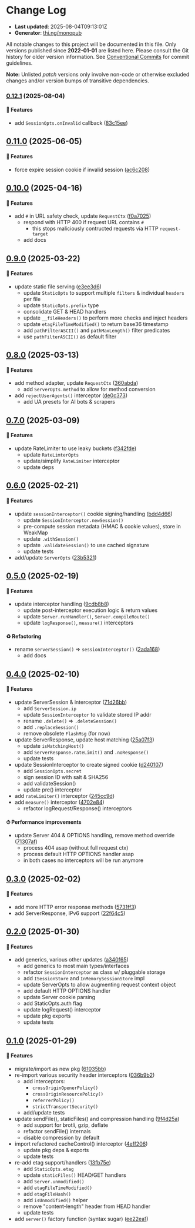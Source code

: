 # Change Log

- **Last updated**: 2025-08-04T09:13:01Z
- **Generator**: [thi.ng/monopub](https://thi.ng/monopub)

All notable changes to this project will be documented in this file.
Only versions published since **2022-01-01** are listed here.
Please consult the Git history for older version information.
See [Conventional Commits](https://conventionalcommits.org/) for commit guidelines.

**Note:** Unlisted _patch_ versions only involve non-code or otherwise excluded changes
and/or version bumps of transitive dependencies.

### [0.12.1](https://github.com/thi-ng/umbrella/tree/@thi.ng/server@0.12.1) (2025-08-04)

#### 🚀 Features

- add `SessionOpts.onInvalid` callback ([83c15ee](https://github.com/thi-ng/umbrella/commit/83c15ee))

## [0.11.0](https://github.com/thi-ng/umbrella/tree/@thi.ng/server@0.11.0) (2025-06-05)

#### 🚀 Features

- force expire session cookie if invalid session ([ac6c208](https://github.com/thi-ng/umbrella/commit/ac6c208))

## [0.10.0](https://github.com/thi-ng/umbrella/tree/@thi.ng/server@0.10.0) (2025-04-16)

#### 🚀 Features

- add `#` in URL safety check, update `RequestCtx` ([f0a7025](https://github.com/thi-ng/umbrella/commit/f0a7025))
  - respond with HTTP 400 if request URL contains `#`
    - this stops maliciously contructed requests via HTTP `request-target`
  - add docs

## [0.9.0](https://github.com/thi-ng/umbrella/tree/@thi.ng/server@0.9.0) (2025-03-22)

#### 🚀 Features

- update static file serving ([e3ee3d6](https://github.com/thi-ng/umbrella/commit/e3ee3d6))
  - update `StaticOpts` to support multiple `filters` & individual `headers` per file
  - update `StaticOpts.prefix` type
  - consolidate GET & HEAD handlers
  - update `__fileHeaders()` to perform more checks and inject headers
  - update `etagFileTimeModified()` to return base36 timestamp
  - add `pathFilterASCII()` and `pathMaxLength()` filter predicates
  - use `pathFilterASCII()` as default filter

## [0.8.0](https://github.com/thi-ng/umbrella/tree/@thi.ng/server@0.8.0) (2025-03-13)

#### 🚀 Features

- add method adapter, update `RequestCtx` ([360abda](https://github.com/thi-ng/umbrella/commit/360abda))
  - add `ServerOpts.method` to allow for method conversion
- add `rejectUserAgents()` interceptor ([de0c373](https://github.com/thi-ng/umbrella/commit/de0c373))
  - add UA presets for AI bots & scrapers

## [0.7.0](https://github.com/thi-ng/umbrella/tree/@thi.ng/server@0.7.0) (2025-03-09)

#### 🚀 Features

- update RateLimiter to use leaky buckets ([f342fde](https://github.com/thi-ng/umbrella/commit/f342fde))
  - update `RateLimterOpts`
  - update/simplify `RateLimiter` interceptor
  - update deps

## [0.6.0](https://github.com/thi-ng/umbrella/tree/@thi.ng/server@0.6.0) (2025-02-21)

#### 🚀 Features

- update `sessionInterceptor()` cookie signing/handling ([bdd4d66](https://github.com/thi-ng/umbrella/commit/bdd4d66))
  - update `SessionInterceptor.newSession()`
  - pre-compute session metadata (HMAC & cookie values), store in WeakMap
  - update `.withSession()`
  - update `.validateSession()` to use cached signature
  - update tests
- add/update `ServerOpts` ([23b5321](https://github.com/thi-ng/umbrella/commit/23b5321))

## [0.5.0](https://github.com/thi-ng/umbrella/tree/@thi.ng/server@0.5.0) (2025-02-19)

#### 🚀 Features

- update interceptor handling ([9cdb8b8](https://github.com/thi-ng/umbrella/commit/9cdb8b8))
  - update post-interceptor execution logic & return values
  - update `Server.runHandler()`, `Server.compileRoute()`
  - update `logResponse()`, `measure()` interceptors

#### ♻️ Refactoring

- rename `serverSession()` => `sessionInterceptor()` ([2ada168](https://github.com/thi-ng/umbrella/commit/2ada168))
  - add docs

## [0.4.0](https://github.com/thi-ng/umbrella/tree/@thi.ng/server@0.4.0) (2025-02-10)

#### 🚀 Features

- update ServerSession & interceptor ([71d26bb](https://github.com/thi-ng/umbrella/commit/71d26bb))
  - add `ServerSession.ip`
  - update `SessionInterceptor` to validate stored IP addr
  - rename `.delete()` => `.deleteSession()`
  - add `.replaceSession()`
  - remove obsolete `FlashMsg` (for now)
- update ServerResponse, update host matching ([25a07f3](https://github.com/thi-ng/umbrella/commit/25a07f3))
  - update `isMatchingHost()`
  - add `ServerResponse.rateLimit()` and `.noResponse()`
  - update tests
- update SessionInterceptor to create signed cookie ([d240107](https://github.com/thi-ng/umbrella/commit/d240107))
  - add `SessionOpts.secret`
  - sign session ID with salt & SHA256
  - add validateSession()
  - update pre() interceptor
- add `rateLimiter()` interceptor ([245cc9d](https://github.com/thi-ng/umbrella/commit/245cc9d))
- add `measure()` interceptor ([4702e84](https://github.com/thi-ng/umbrella/commit/4702e84))
  - refactor logRequest/Response() interceptors

#### ⏱ Performance improvements

- update Server 404 & OPTIONS handling, remove method override ([71307af](https://github.com/thi-ng/umbrella/commit/71307af))
  - process 404 asap (without full request ctx)
  - process default HTTP OPTIONS handler asap
  - in both cases no interceptors will be run anymore

## [0.3.0](https://github.com/thi-ng/umbrella/tree/@thi.ng/server@0.3.0) (2025-02-02)

#### 🚀 Features

- add more HTTP error response methods ([5731ff3](https://github.com/thi-ng/umbrella/commit/5731ff3))
- add ServerResponse, IPv6 support ([22f64c5](https://github.com/thi-ng/umbrella/commit/22f64c5))

## [0.2.0](https://github.com/thi-ng/umbrella/tree/@thi.ng/server@0.2.0) (2025-01-30)

#### 🚀 Features

- add generics, various other updates ([a340f65](https://github.com/thi-ng/umbrella/commit/a340f65))
  - add generics to most main types/interfaces
  - refactor `SessionInterceptor` as class w/ pluggable storage
  - add `ISessionStore` and `InMemorySessionStore` impl
  - update ServerOpts to allow augmenting request context object
  - add default HTTP OPTIONS handler
  - update Server cookie parsing
  - add StaticOpts.auth flag
  - update logRequest() interceptor
  - update pkg exports
  - update tests

## [0.1.0](https://github.com/thi-ng/umbrella/tree/@thi.ng/server@0.1.0) (2025-01-29)

#### 🚀 Features

- migrate/import as new pkg ([61035bb](https://github.com/thi-ng/umbrella/commit/61035bb))
- re-import various security header interceptors ([036b9b2](https://github.com/thi-ng/umbrella/commit/036b9b2))
  - add interceptors:
    - `crossOriginOpenerPolicy()`
    - `crossOriginResourcePolicy()`
    - `referrerPolicy()`
    - `strictTransportSecurity()`
  - add/update tests
- update sendFile(), staticFiles() and compression handling ([9f4d25a](https://github.com/thi-ng/umbrella/commit/9f4d25a))
  - add support for brotli, gzip, deflate
  - refactor sendFile() internals
  - disable compression by default
- import refactored cacheControl() interceptor ([4eff206](https://github.com/thi-ng/umbrella/commit/4eff206))
  - update pkg deps & exports
  - update tests
- re-add etag support/handlers ([13fb75e](https://github.com/thi-ng/umbrella/commit/13fb75e))
  - add `StaticOpts.etag`
  - update `staticFiles()` HEAD/GET handlers
  - add `Server.unmodified()`
  - add `etagFileTimeModified()`
  - add `etagFileHash()`
  - add `isUnmodified()` helper
  - remove "content-length" header from HEAD handler
  - update tests
- add `server()` factory function (syntax sugar) ([ee22ea1](https://github.com/thi-ng/umbrella/commit/ee22ea1))
